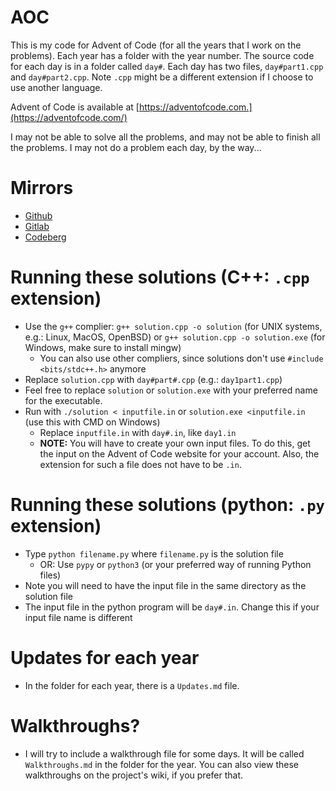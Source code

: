# AOC
This is my code for Advent of Code (for all the years that I work on the problems). Each year has a folder with the year number. The source code for each day is in a folder called `day#`. Each day has two files, `day#part1.cpp` and `day#part2.cpp`. Note `.cpp` might be a different extension if I choose to use another language.

Advent of Code is available at [https://adventofcode.com.](https://adventofcode.com/)

I may not be able to solve all the problems, and may not be able to finish all the problems. I may not do a problem each day, by the way...

# Mirrors

- [Github](https://github.com/bkf2020/AOC)
- [Gitlab](https://gitlab.com/bkf2020/AOC)
- [Codeberg](https://codeberg.org/bkf2020/AOC)

# Running these solutions (C++: `.cpp` extension)
- Use the `g++` complier: `g++ solution.cpp -o solution` (for UNIX systems, e.g.: Linux, MacOS, OpenBSD) or `g++ solution.cpp -o solution.exe` (for Windows, make sure to install mingw)
	- You can also use other compliers, since solutions don't use `#include <bits/stdc++.h>` anymore
- Replace `solution.cpp` with `day#part#.cpp` (e.g.: `day1part1.cpp`)
- Feel free to replace `solution` or `solution.exe` with your preferred name for the executable.
- Run with `./solution < inputfile.in` or `solution.exe <inputfile.in` (use this with CMD on Windows)
	- Replace `inputfile.in` with `day#.in`, like `day1.in`
	- **NOTE:** You will have to create your own input files. To do this, get the input on the Advent of Code website for your account. Also, the extension for such a file does not have to be `.in`.

# Running these solutions (python: `.py` extension)
- Type `python filename.py` where `filename.py` is the solution file
	- OR: Use `pypy` or `python3` (or your preferred way of running Python files)
- Note you will need to have the input file in the same directory as the solution file
- The input file in the python program will be `day#.in`. Change this if your input file name is different

# Updates for each year
- In the folder for each year, there is a `Updates.md` file.

# Walkthroughs?
- I will try to include a walkthrough file for some days. It will be called `Walkthroughs.md` in the folder for the year. You can also view these walkthroughs on the project's wiki, if you prefer that.
